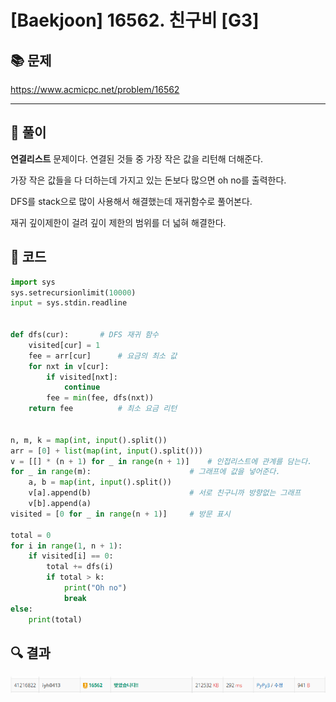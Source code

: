 # [Baekjoon] 16562. 친구비 [G3]

## 📚 문제

https://www.acmicpc.net/problem/16562

---

## 📖 풀이

**연결리스트** 문제이다. 연결된 것들 중 가장 작은 값을 리턴해 더해준다.

가장 작은 값들을 다 더하는데 가지고 있는 돈보다 많으면 oh no를 출력한다.

DFS를 stack으로 많이 사용해서 해결했는데 재귀함수로 풀어본다.

재귀 깊이제한이 걸려 깊이 제한의 범위를 더 넓혀 해결한다.

## 📒 코드

```python
import sys
sys.setrecursionlimit(10000)
input = sys.stdin.readline


def dfs(cur):       # DFS 재귀 함수
    visited[cur] = 1
    fee = arr[cur]      # 요금의 최소 값
    for nxt in v[cur]:
        if visited[nxt]:
            continue
        fee = min(fee, dfs(nxt))
    return fee          # 최소 요금 리턴


n, m, k = map(int, input().split())
arr = [0] + list(map(int, input().split()))
v = [[] * (n + 1) for _ in range(n + 1)]    # 인접리스트에 관계를 담는다.
for _ in range(m):                      # 그래프에 값을 넣어준다.
    a, b = map(int, input().split())
    v[a].append(b)                      # 서로 친구니까 방향없는 그래프
    v[b].append(a)
visited = [0 for _ in range(n + 1)]     # 방문 표시

total = 0
for i in range(1, n + 1):
    if visited[i] == 0:
        total += dfs(i)
        if total > k:
            print("Oh no")
            break
else:
    print(total)
```

## 🔍 결과

![image-20220330161950269](README.assets/image-20220330161950269.png)